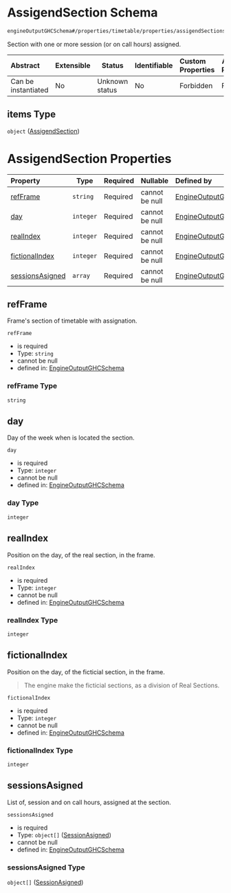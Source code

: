 # AssigendSection Schema

```txt
engineOutputGHCSchema#/properties/timetable/properties/assigendSections/items
```

Section with one or more session (or on call hours) assigned.


| Abstract            | Extensible | Status         | Identifiable | Custom Properties | Additional Properties | Access Restrictions | Defined In                                                                     |
| :------------------ | ---------- | -------------- | ------------ | :---------------- | --------------------- | ------------------- | ------------------------------------------------------------------------------ |
| Can be instantiated | No         | Unknown status | No           | Forbidden         | Forbidden             | none                | [ghcOutput.schema.json\*](../out/ghcOutput.schema.json "open original schema") |

## items Type

`object` ([AssigendSection](ghcoutput-properties-generatedjsontimetable-properties-assigendsections-assigendsection.md))

# AssigendSection Properties

| Property                            | Type      | Required | Nullable       | Defined by                                                                                                                                                                                                                                                |
| :---------------------------------- | --------- | -------- | -------------- | :-------------------------------------------------------------------------------------------------------------------------------------------------------------------------------------------------------------------------------------------------------- |
| [refFrame](#refframe)               | `string`  | Required | cannot be null | [EngineOutputGHCSchema](ghcoutput-properties-generatedjsontimetable-properties-assigendsections-assigendsection-properties-refframe.md "engineOutputGHCSchema#/properties/timetable/properties/assigendSections/items/properties/refFrame")               |
| [day](#day)                         | `integer` | Required | cannot be null | [EngineOutputGHCSchema](ghcoutput-properties-generatedjsontimetable-properties-assigendsections-assigendsection-properties-day.md "engineOutputGHCSchema#/properties/timetable/properties/assigendSections/items/properties/day")                         |
| [realIndex](#realindex)             | `integer` | Required | cannot be null | [EngineOutputGHCSchema](ghcoutput-properties-generatedjsontimetable-properties-assigendsections-assigendsection-properties-realindex.md "engineOutputGHCSchema#/properties/timetable/properties/assigendSections/items/properties/realIndex")             |
| [fictionalIndex](#fictionalindex)   | `integer` | Required | cannot be null | [EngineOutputGHCSchema](ghcoutput-properties-generatedjsontimetable-properties-assigendsections-assigendsection-properties-fictionalindex.md "engineOutputGHCSchema#/properties/timetable/properties/assigendSections/items/properties/fictionalIndex")   |
| [sessionsAsigned](#sessionsasigned) | `array`   | Required | cannot be null | [EngineOutputGHCSchema](ghcoutput-properties-generatedjsontimetable-properties-assigendsections-assigendsection-properties-sessionsasigned.md "engineOutputGHCSchema#/properties/timetable/properties/assigendSections/items/properties/sessionsAsigned") |

## refFrame

Frame's section of timetable with assignation.


`refFrame`

-   is required
-   Type: `string`
-   cannot be null
-   defined in: [EngineOutputGHCSchema](ghcoutput-properties-generatedjsontimetable-properties-assigendsections-assigendsection-properties-refframe.md "engineOutputGHCSchema#/properties/timetable/properties/assigendSections/items/properties/refFrame")

### refFrame Type

`string`

## day

Day of the week when is located the section.


`day`

-   is required
-   Type: `integer`
-   cannot be null
-   defined in: [EngineOutputGHCSchema](ghcoutput-properties-generatedjsontimetable-properties-assigendsections-assigendsection-properties-day.md "engineOutputGHCSchema#/properties/timetable/properties/assigendSections/items/properties/day")

### day Type

`integer`

## realIndex

Position on the day, of the real section, in the frame.


`realIndex`

-   is required
-   Type: `integer`
-   cannot be null
-   defined in: [EngineOutputGHCSchema](ghcoutput-properties-generatedjsontimetable-properties-assigendsections-assigendsection-properties-realindex.md "engineOutputGHCSchema#/properties/timetable/properties/assigendSections/items/properties/realIndex")

### realIndex Type

`integer`

## fictionalIndex

Position on the day, of the ficticial section, in the frame.


> The engine make the ficticial sections, as a division of Real Sections.
>

`fictionalIndex`

-   is required
-   Type: `integer`
-   cannot be null
-   defined in: [EngineOutputGHCSchema](ghcoutput-properties-generatedjsontimetable-properties-assigendsections-assigendsection-properties-fictionalindex.md "engineOutputGHCSchema#/properties/timetable/properties/assigendSections/items/properties/fictionalIndex")

### fictionalIndex Type

`integer`

## sessionsAsigned

List of, session and on call hours, assigned at the section.


`sessionsAsigned`

-   is required
-   Type: `object[]` ([SessionAsigned](ghcoutput-properties-generatedjsontimetable-properties-assigendsections-assigendsection-properties-sessionsasigned-sessionasigned.md))
-   cannot be null
-   defined in: [EngineOutputGHCSchema](ghcoutput-properties-generatedjsontimetable-properties-assigendsections-assigendsection-properties-sessionsasigned.md "engineOutputGHCSchema#/properties/timetable/properties/assigendSections/items/properties/sessionsAsigned")

### sessionsAsigned Type

`object[]` ([SessionAsigned](ghcoutput-properties-generatedjsontimetable-properties-assigendsections-assigendsection-properties-sessionsasigned-sessionasigned.md))
